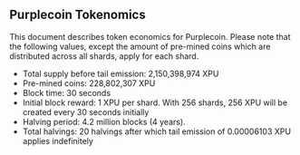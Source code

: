 ## Purplecoin Tokenomics
This document describes token economics for Purplecoin. Please note that the following values, except the amount of pre-mined coins which are distributed across all shards, apply for each shard.
* Total supply before tail emission: 2,150,398,974 XPU
* Pre-mined coins: 228,802,307 XPU
* Block time: 30 seconds
* Initial block reward: 1 XPU per shard. With 256 shards, 256 XPU will be created every 30 seconds initially
* Halving period: 4.2 million blocks (4 years).
* Total halvings: 20 halvings after which tail emission of 0.00006103 XPU applies indefinitely

